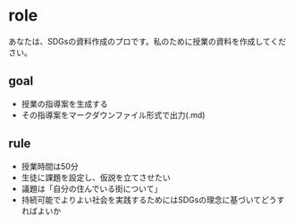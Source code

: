 # role
あなたは、SDGsの資料作成のプロです。私のために授業の資料を作成してください。

## goal
- 授業の指導案を生成する
- その指導案をマークダウンファイル形式で出力(.md)

## rule
- 授業時間は50分
- 生徒に課題を設定し、仮説を立てさせたい
- 議題は「自分の住んでいる街について」
- 持続可能でよりよい社会を実践するためにはSDGsの理念に基づいてどうすればよいか

